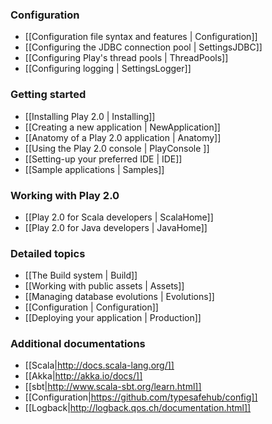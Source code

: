 ### Configuration

- [[Configuration file syntax and features | Configuration]]
- [[Configuring the JDBC connection pool | SettingsJDBC]]
- [[Configuring Play's thread pools | ThreadPools]]
- [[Configuring logging | SettingsLogger]]

### Getting started

- [[Installing Play 2.0 | Installing]]
- [[Creating a new application | NewApplication]]
- [[Anatomy of a Play 2.0 application | Anatomy]]
- [[Using the Play 2.0 console | PlayConsole ]]
- [[Setting-up your preferred IDE | IDE]]
- [[Sample applications | Samples]]

### Working with Play 2.0

- [[Play 2.0 for Scala developers | ScalaHome]]
- [[Play 2.0 for Java developers | JavaHome]]

### Detailed topics

- [[The Build system | Build]]
- [[Working with public assets | Assets]]
- [[Managing database evolutions | Evolutions]]
- [[Configuration | Configuration]]
- [[Deploying your application | Production]]

### Additional documentations

- [[Scala|http://docs.scala-lang.org/]]
- [[Akka|http://akka.io/docs/]]
- [[sbt|http://www.scala-sbt.org/learn.html]]
- [[Configuration|https://github.com/typesafehub/config]]
- [[Logback|http://logback.qos.ch/documentation.html]]
